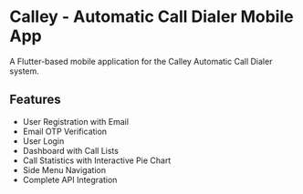 # Calley - Automatic Call Dialer Mobile App

A Flutter-based mobile application for the Calley Automatic Call Dialer system.

## Features

-  User Registration with Email
-  Email OTP Verification
-  User Login
-  Dashboard with Call Lists
-  Call Statistics with Interactive Pie Chart
-  Side Menu Navigation
-  Complete API Integration
